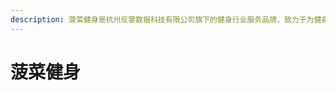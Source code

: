 ```yaml
---
description: 菠菜健身是杭州反掌数据科技有限公司旗下的健身行业服务品牌，致力于为健身行业提供新一代信息、数据和智能解决方案，协助提高场馆运营管理和服务能力
---
```


# 菠菜健身

